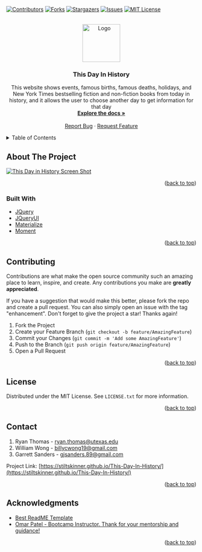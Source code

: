 <div id="top"></div>

[![Contributors][contributors-shield]][contributors-url]
[![Forks][forks-shield]][forks-url]
[![Stargazers][stars-shield]][stars-url]
[![Issues][issues-shield]][issues-url]
[![MIT License][license-shield]][license-url]



<!-- PROJECT LOGO -->
<br />
<div align="center">
  <a href="https://github.com/Stiltskinner/This-Day-In-History">
    <img src="https://github.com/Stiltskinner/This-Day-In-History/blob/main/Images/onthisday_black.PNG" alt="Logo" height="100">
  </a>

<h3 align="center">This Day In History</h3>

  <p align="center">
    This website shows events, famous births, famous deaths, holidays, and New York Times bestselling fiction and non-fiction books from today in history, and it allows the user to choose another day to get information for that day
    <br />
    <a href="https://github.com/Stiltskinner/This-Day-In-History"><strong>Explore the docs »</strong></a>
    <br />
    <br />
    <a href="https://github.com/Stiltskinner/This-Day-In-History/issues">Report Bug</a>
    ·
    <a href="https://github.com/Stiltskinner/This-Day-In-History/issues">Request Feature</a>
  </p>
</div>



<!-- TABLE OF CONTENTS -->
<details>
  <summary>Table of Contents</summary>
  <ol>
    <li>
      <a href="#about-the-project">About The Project</a>
      <ul>
        <li><a href="#built-with">Built With</a></li>
      </ul>
    </li>
    <li><a href="#contributing">Contributing</a></li>
    <li><a href="#license">License</a></li>
    <li><a href="#contact">Contact</a></li>
    <li><a href="#acknowledgments">Acknowledgments</a></li>
  </ol>
</details>



<!-- ABOUT THE PROJECT -->
## About The Project

[![This Day in History Screen Shot][product-screenshot]](https://stiltskinner.github.io/This-Day-In-History/)

<p align="right">(<a href="#top">back to top</a>)</p>



### Built With

* [JQuery](https://jquery.com)
* [JQueryUI](https://jqueryui.com/)
* [Materialize](https://materializecss.com/)
* [Moment](https://momentjs.com/)

<p align="right">(<a href="#top">back to top</a>)</p>

<!-- CONTRIBUTING -->
## Contributing

Contributions are what make the open source community such an amazing place to learn, inspire, and create. Any contributions you make are **greatly appreciated**.

If you have a suggestion that would make this better, please fork the repo and create a pull request. You can also simply open an issue with the tag "enhancement".
Don't forget to give the project a star! Thanks again!

1. Fork the Project
2. Create your Feature Branch (`git checkout -b feature/AmazingFeature`)
3. Commit your Changes (`git commit -m 'Add some AmazingFeature'`)
4. Push to the Branch (`git push origin feature/AmazingFeature`)
5. Open a Pull Request

<p align="right">(<a href="#top">back to top</a>)</p>



<!-- LICENSE -->
## License

Distributed under the MIT License. See `LICENSE.txt` for more information.

<p align="right">(<a href="#top">back to top</a>)</p>



<!-- CONTACT -->
## Contact

1. Ryan Thomas - ryan.thomas@utexas.edu
2. William Wong - billycwong19@gmail.com
3. Garrett Sanders - gjsanders.89@gmail.com

Project Link: [https://stiltskinner.github.io/This-Day-In-History/](https://stiltskinner.github.io/This-Day-In-History/)

<p align="right">(<a href="#top">back to top</a>)</p>



<!-- ACKNOWLEDGMENTS -->
## Acknowledgments

* [Best ReadME Template](https://github.com/othneildrew/Best-README-Template)
* [Omar Patel - Bootcamp Instructor. Thank for your mentorship and guidance!](https://github.com/OSP123)

<p align="right">(<a href="#top">back to top</a>)</p>



<!-- MARKDOWN LINKS & IMAGES -->
<!-- https://www.markdownguide.org/basic-syntax/#reference-style-links -->
[contributors-shield]: https://img.shields.io/github/contributors/Stiltskinner/This-Day-In-History.svg?style=for-the-badge
[contributors-url]: https://github.com/Stiltskinner/This-Day-In-History/graphs/contributors
[forks-shield]: https://img.shields.io/github/forks/Stiltskinner/This-Day-In-History.svg?style=for-the-badge
[forks-url]: https://github.com/Stiltskinner/This-Day-In-History/network/members
[stars-shield]: https://img.shields.io/github/stars/Stiltskinner/This-Day-In-History.svg?style=for-the-badge
[stars-url]: https://github.com/Stiltskinner/This-Day-In-History/stargazers
[issues-shield]: https://img.shields.io/github/issues/Stiltskinner/This-Day-In-History.svg?style=for-the-badge
[issues-url]: https://github.com/Stiltskinner/This-Day-In-History/issues
[license-shield]: https://img.shields.io/github/license/Stiltskinner/This-Day-In-History.svg?style=for-the-badge
[license-url]: https://github.com/Stiltskinner/This-Day-In-History/blob/master/LICENSE.txt
[product-screenshot]: https://github.com/Stiltskinner/This-Day-In-History/blob/main/Images/This%20Day%20in%20History%20Demo.gif

